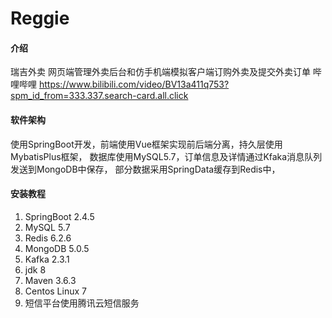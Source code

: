 # Reggie

#### 介绍
瑞吉外卖
网页端管理外卖后台和仿手机端模拟客户端订购外卖及提交外卖订单
哔哩哔哩 https://www.bilibili.com/video/BV13a411q753?spm_id_from=333.337.search-card.all.click

#### 软件架构
使用SpringBoot开发，前端使用Vue框架实现前后端分离，持久层使用MybatisPlus框架，
数据库使用MySQL5.7，订单信息及详情通过Kfaka消息队列发送到MongoDB中保存，
部分数据采用SpringData缓存到Redis中，

#### 安装教程
1. SpringBoot 2.4.5
2. MySQL 5.7
3. Redis 6.2.6
4. MongoDB 5.0.5
5. Kafka 2.3.1
6. jdk 8
7. Maven 3.6.3   
7. Centos Linux 7
8. 短信平台使用腾讯云短信服务
